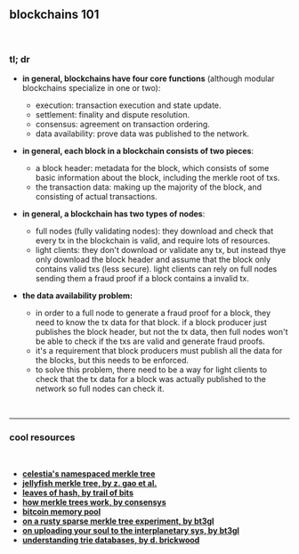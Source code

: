 ## blockchains 101

<br>

### tl; dr

* **in general, blockchains have four core functions** (although modular blockchains specialize in one or two):
  * execution: transaction execution and state update.
  * settlement: finality and dispute resolution.
  * consensus: agreement on transaction ordering.
  * data availability: prove data was published to the network.
    
* **in general, each block in a blockchain consists of two pieces**:
  * a block header: metadata for the block, which consists of some basic information about the block, including the merkle root of txs.
  * the transaction data: making up the majority of the block, and consisting of actual transactions.

* **in general, a blockchain has two types of nodes**:
  * full nodes (fully validating nodes): they download and check that every tx in the blockchain is valid, and require lots of resources.
  * light clients: they don't download or validate any tx, but instead thye only download the block header and assume that the block only contains valid txs (less secure). light clients can rely on full nodes sending them a fraud proof if a block contains a invalid tx.

* **the data availability problem:**
  * in order to a full node to generate a fraud proof for a block, they need to know the tx data for that block. if a block producer just publishes the block header, but not the tx data, then full nodes won't be able to check if the txs are valid and generate fraud proofs.
  * it's a requirement that block producers must publish all the data for the blocks, but this needs to be enforced.
  * to solve this problem, there need to be a way for light clients to check that the tx data for a block was actually published to the network so full nodes can check it.   
   
<br>

----

### cool resources

<br>

* **[celestia's namespaced merkle tree](https://github.com/celestiaorg/nmt)**
* **[jellyfish merkle tree, by z. gao et al.](https://developers.diem.com/papers/jellyfish-merkle-tree/2021-01-14.pdf?ref=127.0.0.1)**
* **[leaves of hash, by trail of bits](https://blog.trailofbits.com/2019/06/17/leaves-of-hash/)**
* **[how merkle trees work, by consensys](https://media.consensys.net/ever-wonder-how-merkle-trees-work-c2f8b7100ed3)**
* **[bitcoin memory pool](https://www.blockchain.com/explorer/mempool/btc)**
* **[on a rusty sparse merkle tree experiment, by bt3gl](https://mirror.xyz/go-outside.eth/zX1BaGZLHAcQOKdhFnSSM0VW67_-OFCi5ZegGFPryvg)**
* **[on uploading your soul to the interplanetary sys, by bt3gl](https://mirror.xyz/go-outside.eth/A3iJGhXTJI5fgQoZVgIu3ovPV1P8zrxigpwngm0n4I0)**
* **[understanding trie databases, by d. brickwood](https://medium.com/shyft-network/understanding-trie-databases-in-ethereum-9f03d2c3325d)**


